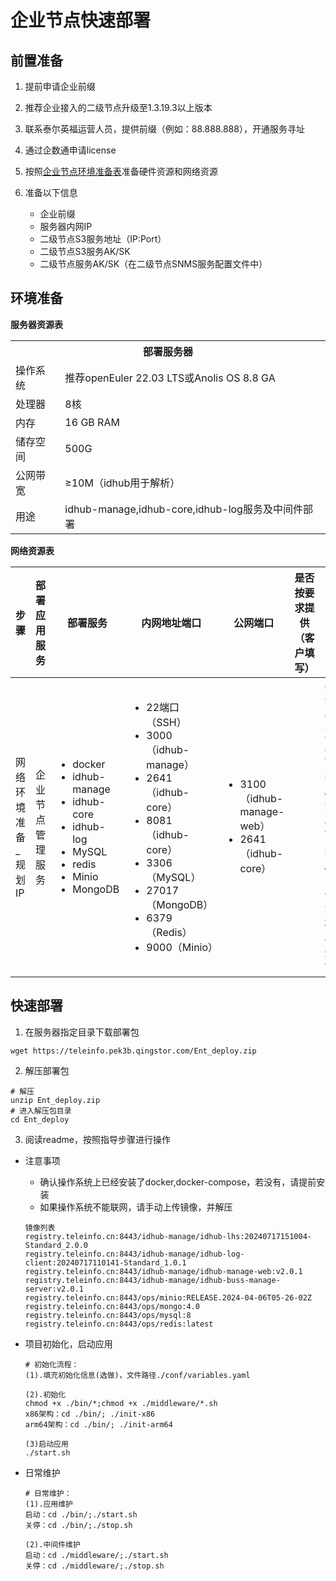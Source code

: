 # 企业节点快速部署

## 前置准备

1. 提前申请企业前缀
2. 推荐企业接入的二级节点升级至1.3.19.3以上版本
3. 联系泰尔英福运营人员，提供前缀（例如：88.888.888），开通服务寻址
4. 通过企数通申请license
5. 按照[企业节点环境准备表](#环境准备)准备硬件资源和网络资源
6. 准备以下信息

   + 企业前缀
   + 服务器内网IP
   + 二级节点S3服务地址（IP:Port）
   + 二级节点S3服务AK/SK
   + 二级节点服务AK/SK（在二级节点SNMS服务配置文件中）

## 环境准备

**服务器资源表**


<table>
<tr>
    <th colspan="2">部署服务器</th>
</tr>
<tr>
    <td>操作系统</td>
    <td>推荐openEuler 22.03 LTS或Anolis OS 8.8 GA</td>
</tr>
<tr>
    <td>处理器</td>
    <td>8核</td>
</tr>
<tr>
    <td>内存</td>
    <td>16 GB RAM</td>
</tr>
<tr>
    <td>储存空间</td>
    <td>500G</td>
</tr>
<tr>
    <td>公网带宽</td>
    <td>≥10M（idhub用于解析）</td>
</tr>
<tr>
    <td>用途</td>
    <td>idhub-manage,idhub-core,idhub-log服务及中间件部署</td>
</tr>
</table>

**网络资源表**

| 步骤 | 部署应用服务 | 部署服务 | 内网地址端口 | 公网端口 | 是否按要求提供（客户填写） | 注意事项 |
| ----------- | ----------- | ----------- | ----------- | ----------- | ----------- | ----------- |
| 网络环境准备_规划IP | 企业节点管理服务  |  <ul><li>docker</li><li>idhub-manage</li>  <li>idhub-core</li> <li>idhub-log</li><li>MySQL</li> <li>redis</li> <li>Minio</li>  <li>MongoDB</li></ul> | <ul><li>22端口（SSH）</li><li>3000（idhub-manage）</li>  <li>2641（idhub-core）</li> <li>8081（idhub-core）</li> <li>3306（MySQL）</li> <li> 27017（MongoDB）</li> <li> 6379（Redis）</li> <li> 9000（Minio）</li></ul>|  <ul><li>3100（idhub-manage-web）</li> <li>2641（idhub-core）</li></ul>| |企业节点需要对接二级节点SNMS服务、二级节点的S3服务（默认9000端口）以及递归节点 |


## 快速部署

1. 在服务器指定目录下载部署包

```
wget https://teleinfo.pek3b.qingstor.com/Ent_deploy.zip
```

2. 解压部署包

```
# 解压
unzip Ent_deploy.zip
# 进入解压包目录
cd Ent_deploy
```

3. 阅读readme，按照指导步骤进行操作

- 注意事项
    - 确认操作系统上已经安装了docker,docker-compose，若没有，请提前安装
    - 如果操作系统不能联网，请手动上传镜像，并解压

    ```
    镜像列表
    registry.teleinfo.cn:8443/idhub-manage/idhub-lhs:20240717151004-Standard_2.0.0
    registry.teleinfo.cn:8443/idhub-manage/idhub-log-client:20240717110141-Standard_1.0.1
    registry.teleinfo.cn:8443/idhub-manage/idhub-manage-web:v2.0.1
    registry.teleinfo.cn:8443/idhub-manage/idhub-buss-manage-server:v2.0.1
    registry.teleinfo.cn:8443/ops/minio:RELEASE.2024-04-06T05-26-02Z
    registry.teleinfo.cn:8443/ops/mongo:4.0
    registry.teleinfo.cn:8443/ops/mysql:8
    registry.teleinfo.cn:8443/ops/redis:latest
    ```
- 项目初始化，启动应用
    ```
    # 初始化流程：
    (1).填充初始化信息(选做)，文件路径./conf/variables.yaml

    (2).初始化
    chmod +x ./bin/*;chmod +x ./middleware/*.sh 
    x86架构：cd ./bin/; ./init-x86
    arm64架构：cd ./bin/; ./init-arm64

    (3)启动应用
    ./start.sh
    ```
- 日常维护
    ```
    # 日常维护：
    (1).应用维护
    启动：cd ./bin/;./start.sh
    关停：cd ./bin/;./stop.sh

    (2).中间件维护
    启动：cd ./middleware/;./start.sh
    关停：cd ./middleware/;./stop.sh
    ```